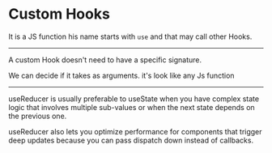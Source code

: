 # Custom Hooks

It is a JS function his name starts with `use` and that may call other Hooks.

---------------------

A custom Hook doesn't need to have a specific signature.

 We can decide if  it takes as arguments.
 it's look like any Js function

---------------------

useReducer is usually preferable to useState when you have complex state logic that involves multiple sub-values or when the next state depends on the previous one.

 useReducer also lets you optimize performance for components that trigger deep updates because you can pass dispatch down instead of callbacks.


